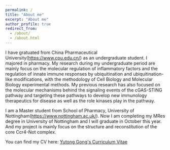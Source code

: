 ```yaml
---
permalink: /
title: "About me"
excerpt: "About me"
author_profile: true
redirect_from: 
  - /about/
  - /about.html
---
```


I have gratuated from China Pharmaceutical University(https://www.cpu.edu.cn/) as an undergraduate student. I majored in pharmacy. My research during my undergraduate period are mainly focus on the molecular regulation of inflammatory factors and the regulation of innate immune responses by ubiquitination and ubiquitination-like modifications, with the methodology of Cell Biology and Molecular Biology experimental methods. My previous research has also focused on the molecular mechanisms behind the signaling events of the cGAS-STING pathway and targeting these pathways to develop new immunology therapeutics for disease as well as the role kinases play in the pathway. 

I am a Master student from School of Pharmacy, University of Nottingham(https://www.nottingham.ac.uk/). Now I am completing my MRes degree in University of Nottingham and I will graduate in October this year. And my project is mainly focus on the structure and reconstitution of the core Ccr4-Not complex.

You can find my CV here: [Yutong Gong's Curriculum Vitae](../assets/CV.pdf)
